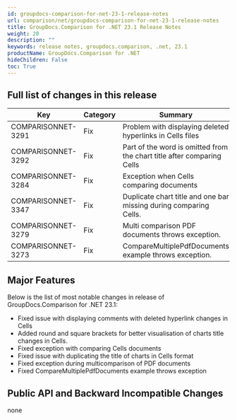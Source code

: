 ```yaml
---
id: groupdocs-comparison-for-net-23-1-release-notes
url: comparison/net/groupdocs-comparison-for-net-23-1-release-notes
title: GroupDocs.Comparison for .NET 23.1 Release Notes
weight: 20
description: ""
keywords: release notes, groupdocs.comparison, .net, 23.1
productName: GroupDocs.Comparison for .NET
hideChildren: False
toc: True
---
```


## Full list of changes in this release

| Key | Category | Summary |
| --- | --- | --- |
| COMPARISONNET-3291 | Fix | Problem with displaying deleted hyperlinks in Cells files |
| COMPARISONNET-3292 | Fix | Part of the word is omitted from the chart title after comparing Cells |
| COMPARISONNET-3284 | Fix | Exception when Cells comparing documents |
| COMPARISONNET-3347 | Fix | Duplicate chart title and one bar missing during comparing Cells. |
| COMPARISONNET-3279 | Fix | Multi comparison PDF documents throws exception. |
| COMPARISONNET-3273 | Fix | CompareMultiplePdfDocuments example throws exception. |


## Major Features
Below is the list of most notable changes in release of GroupDocs.Comparison for .NET 23.1:

*   Fixed issue with displaying comments with deleted hyperlink changes in Cells
*   Added round and square brackets for better visualisation of charts title changes in Cells.
*   Fixed exception with comparing Cells documents
*   Fixed issue with duplicating the title of charts in Cells format
*   Fixed exception during multicomparison of PDF documents
*   Fixed CompareMultiplePdfDocuments example throws exception
 

## Public API and Backward Incompatible Changes
none